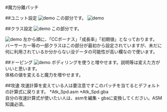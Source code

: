 #魔力分離パッチ

##ユニット設定
![demo](http://i.imgur.com/PM3TYoD.png)
この部分です。
![demo](http://i.imgur.com/E5ZowzC.png)


##クラス設定
![demo](http://i.imgur.com/BhJxLsC.png)
この部分です。

![demo](http://i.imgur.com/7VtiQGq.png)
左から順に、「CCボーナス」「成長率」「初期値」となっております。  
バーサーカー等の一部クラスはこの部分が最初から設定されていますが、未だに何に利用されているか分からない没データの可能性が高い欄なので使います。

##ドーピング
![demo](http://i.imgur.com/2tNlSSm.png)
ボディリングを使うと増やせます。説明等は変えた方がいいと思います。  
体格の値を変えると魔力を増やせます。

##攻速
攻速計算を変えている人は要注意ですこのパッチを当てるとデフォルトの計算式に戻ります。
 *Atk_Spd.asm
 *Atk_Spd.gba  
自分の攻速計算式が使いたい人は、asmを編集・gbaに変換してください。ASM知識必須。
